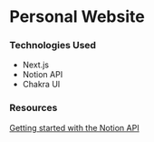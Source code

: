 # Personal Website

### Technologies Used

- Next.js
- Notion API
- Chakra UI

### Resources

[Getting started with the Notion API](https://samuelkraft.com/blog/building-a-notion-blog-with-public-api)
